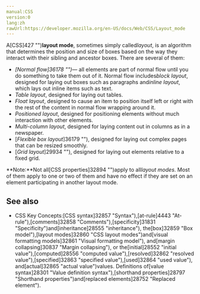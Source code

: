 ```yaml
---
manual:CSS
version:0
lang:zh
rawUrl:https://developer.mozilla.org/en-US/docs/Web/CSS/Layout_mode
---
```






A[CSS]427 "")**layout mode**, sometimes simply called*layout*, is an algorithm that determines the position and size of boxes based on the way they interact with their sibling and ancestor boxes. There are several of them:


* *[Normal flow]36178 "")*— all elements are part of normal flow until you do something to take them out of it. Normal flow includes*block layout*, designed for laying out boxes such as paragraphs and*inline layout*, which lays out inline items such as text.
* *Table layout*, designed for laying out tables.
* *Float layout*, designed to cause an item to position itself left or right with the rest of the content in normal flow wrapping around it.
* *Positioned layout*, designed for positioning elements without much interaction with other elements.
* *Multi-column layout*, designed for laying content out in columns as in a newspaper.
* [*Flexible box layout*]36179 ""), designed for laying out complex pages that can be resized smoothly.
* [*Grid layout*]29934 ""), designed for laying out elements relative to a fixed grid.


**Note:**Not all[CSS properties]32894 "")apply to all*layout modes*. Most of them apply to one or two of them and have no effect if they are set on an element participating in another layout mode.



## See also<a name="See_also"></a>

* CSS Key Concepts:[CSS syntax]32857 "Syntax"),[at-rule]4443 "At-rule"),[comments]32858 "Comments"),[specificity]31831 "Specificity")and[inheritance]28555 "inheritance"), the[box]32859 "Box model"),[layout modes]32860 "CSS layout modes")and[visual formatting models]32861 "Visual formatting model"), and[margin collapsing]30837 "Margin collapsing"), or the[initial]28552 "initial value"),[computed]28556 "computed value"),[resolved]32862 "resolved value"),[specified]32863 "specified value"),[used]32864 "used value"), and[actual]32865 "actual value")values. Definitions of[value syntax]28301 "Value definition syntax"),[shorthand properties]28797 "Shorthand properties")and[replaced elements]28752 "Replaced element").



